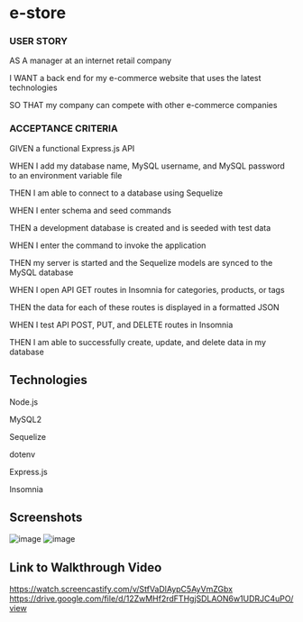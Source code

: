 # e-store

### USER STORY
AS A manager at an internet retail company

I WANT a back end for my e-commerce website that uses the latest technologies

SO THAT my company can compete with other e-commerce companies

### ACCEPTANCE CRITERIA
GIVEN a functional Express.js API

WHEN I add my database name, MySQL username, and MySQL password to an environment variable file

THEN I am able to connect to a database using Sequelize

WHEN I enter schema and seed commands

THEN a development database is created and is seeded with test data

WHEN I enter the command to invoke the application

THEN my server is started and the Sequelize models are synced to the MySQL database

WHEN I open API GET routes in Insomnia for categories, products, or tags

THEN the data for each of these routes is displayed in a formatted JSON

WHEN I test API POST, PUT, and DELETE routes in Insomnia

THEN I am able to successfully create, update, and delete data in my database
    
## Technologies
Node.js

MySQL2

Sequelize

dotenv

Express.js

Insomnia

## Screenshots
![image](https://user-images.githubusercontent.com/80355222/160270500-13ae813a-0723-4b30-ba4f-e12d85f77acd.png)
![image](https://user-images.githubusercontent.com/80355222/160270517-32fb725a-3eae-4438-ae08-f79b9dcf604e.png)


## Link to Walkthrough Video
https://watch.screencastify.com/v/StfVaDlAypC5AyVmZGbx
https://drive.google.com/file/d/12ZwMHf2rdFTHgjSDLAON6w1UDRJC4uPO/view


   
